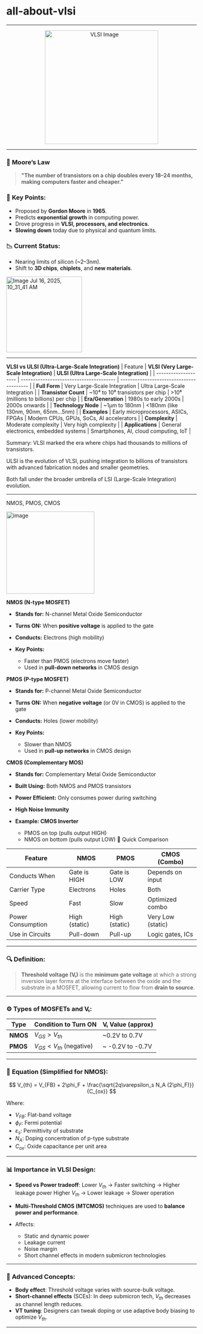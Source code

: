 # all-about-vlsi
---
<p align="center">
  <img src="https://github.com/user-attachments/assets/23e8e50e-bde0-4b2c-8421-5d4cb39d8402" width="300" height="300" alt="VLSI Image">
</p>

---

### 📏 **Moore’s Law**

> **"The number of transistors on a chip doubles every 18–24 months, making computers faster and cheaper."**
### 🔑 **Key Points:**

* Proposed by **Gordon Moore** in **1965**.
* Predicts **exponential growth** in computing power.
* Drove progress in **VLSI, processors, and electronics**.
* **Slowing down** today due to physical and quantum limits.

### 📉 **Current Status:**

* Nearing limits of silicon (\~2–3nm).
* Shift to **3D chips**, **chiplets**, and **new materials**.
<img width="200" height="200" alt=" Image Jul 16, 2025, 10_31_41 AM" src="https://github.com/user-attachments/assets/c336601f-6c87-417a-92d0-82d594351373" />

---
**VLSI vs ULSI (Ultra-Large-Scale Integration)**
| Feature              | **VLSI (Very Large-Scale Integration)** | **ULSI (Ultra Large-Scale Integration)** |
| -------------------- | --------------------------------------- | ---------------------------------------- |
| **Full Form**        | Very Large-Scale Integration            | Ultra Large-Scale Integration            |
| **Transistor Count** | \~10⁴ to 10⁶ transistors per chip       | >10⁶ (millions to billions) per chip     |
| **Era/Generation**   | 1980s to early 2000s                    | 2000s onwards                            |
| **Technology Node**  | \~1µm to 180nm                          | <180nm (like 130nm, 90nm, 65nm...5nm)    |
| **Examples**         | Early microprocessors, ASICs, FPGAs     | Modern CPUs, GPUs, SoCs, AI accelerators |
| **Complexity**       | Moderate complexity                     | Very high complexity                     |
| **Applications**     | General electronics, embedded systems   | Smartphones, AI, cloud computing, IoT    |

Summary:
VLSI marked the era where chips had thousands to millions of transistors.

ULSI is the evolution of VLSI, pushing integration to billions of transistors with advanced fabrication nodes and smaller geometries.

Both fall under the broader umbrella of LSI (Large-Scale Integration) evolution.
___
NMOS, PMOS, CMOS

<img width="233" height="217" alt="image" src="https://github.com/user-attachments/assets/4e677fae-e836-46a2-96e6-0f4a3aa52042" />


**NMOS (N-type MOSFET)**

* **Stands for:** N-channel Metal Oxide Semiconductor

* **Turns ON:** When **positive voltage** is applied to the gate

* **Conducts:** Electrons (high mobility)

* **Key Points:**

  * Faster than PMOS (electrons move faster)
  * Used in **pull-down networks** in CMOS design


**PMOS (P-type MOSFET)**

* **Stands for:** P-channel Metal Oxide Semiconductor

* **Turns ON:** When **negative voltage** (or 0V in CMOS) is applied to the gate

* **Conducts:** Holes (lower mobility)

* **Key Points:**

  * Slower than NMOS
  * Used in **pull-up networks** in CMOS design

**CMOS (Complementary MOS)**

* **Stands for:** Complementary Metal Oxide Semiconductor
* **Built Using:** Both NMOS and PMOS transistors
* **Power Efficient:** Only consumes power during switching
* **High Noise Immunity**
* **Example: CMOS Inverter**

  * PMOS on top (pulls output HIGH)
  * NMOS on bottom (pulls output LOW)
 🔁 Quick Comparison

| Feature           | NMOS          | PMOS          | CMOS (Combo)      |
| ----------------- | ------------- | ------------- | ----------------- |
| Conducts When     | Gate is HIGH  | Gate is LOW   | Depends on input  |
| Carrier Type      | Electrons     | Holes         | Both              |
| Speed             | Fast          | Slow          | Optimized combo   |
| Power Consumption | High (static) | High (static) | Very Low (static) |
| Use in Circuits   | Pull-down     | Pull-up       | Logic gates, ICs  |

---
### 🔍 **Definition:**

> **Threshold voltage (Vₜ)** is the **minimum gate voltage** at which a strong inversion layer forms at the interface between the oxide and the substrate in a MOSFET, allowing current to flow from **drain to source**.

---

### ⚙️ **Types of MOSFETs and Vₜ:**

| Type     | Condition to Turn ON         | Vₜ Value (approx) |
| -------- | ---------------------------- | ----------------- |
| **NMOS** | $V_{GS} > V_{th}$            | \~0.2V to 0.7V    |
| **PMOS** | $V_{GS} < V_{th}$ (negative) | \~ -0.2V to -0.7V |

---

### 📐 **Equation (Simplified for NMOS):**

$$
V_{th} = V_{FB} + 2\phi_F + \frac{\sqrt{2q\varepsilon_s N_A (2\phi_F)}}{C_{ox}}
$$

Where:

* $V_{FB}$: Flat-band voltage
* $\phi_F$: Fermi potential
* $\varepsilon_s$: Permittivity of substrate
* $N_A$: Doping concentration of p-type substrate
* $C_{ox}$: Oxide capacitance per unit area

---

### 📊 **Importance in VLSI Design:**

* **Speed vs Power tradeoff**:
  Lower $V_{th}$ → Faster switching → Higher leakage power
  Higher $V_{th}$ → Lower leakage → Slower operation

* **Multi-Threshold CMOS (MTCMOS)** techniques are used to **balance power and performance**.

* Affects:

  * Static and dynamic power
  * Leakage current
  * Noise margin
  * Short channel effects in modern submicron technologies

---

### 🧠 **Advanced Concepts:**

* **Body effect**: Threshold voltage varies with source-bulk voltage.
* **Short-channel effects** (SCEs): In deep submicron tech, $V_{th}$ decreases as channel length reduces.
* **VT tuning**: Designers can tweak doping or use adaptive body biasing to optimize $V_{th}$.

---

